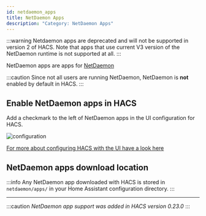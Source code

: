 ```yaml
---
id: netdaemon_apps
title: NetDaemon Apps
description: "Category: NetDaemon Apps"
---
```


:::warning
    Netdaemon apps are deprecated and will not be supported in version 2 of HACS. 
    Note that apps that use current V3 version of the NetDaemon runtime is not supported at all.
:::

NetDaemon apps are apps for [NetDaemon](https://netdaemon.xyz/)

:::caution
Since not all users are running NetDaemon, NetDaemon is **not** enabled by default in HACS.
:::

## Enable NetDaemon apps in HACS

Add a checkmark to the left of NetDaemon apps in the UI configuration for HACS.

![configuration](/img/option3.png)

[For more about configuring HACS with the UI have a look here](configuration/basic.md)

## NetDaemon apps download location

:::info
Any NetDaemon app downloaded with HACS is stored in `netdaemon/apps/` in your Home Assistant configuration directory.
:::

---

:::caution
_NetDaemon app support was added in HACS version 0.23.0_
:::
